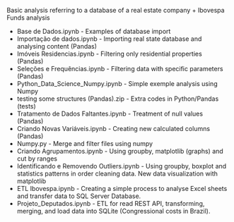 Basic analysis referring to a database of a real estate company + Ibovespa Funds analysis

- Base de Dados.ipynb - Examples of database import 
- Importação de dados.ipynb - Importing real state database and analysing content (Pandas)
- Imóveis Residencias.ipynb - Filtering only residential properties (Pandas)
- Seleções e Frequências.ipynb - Filtering data with specific parameters (Pandas)
- Python_Data_Science_Numpy.ipynb - Simple exemple analysis using Numpy
- testing some structures (Pandas).zip - Extra codes in Python/Pandas (tests)
- Tratamento de Dados Faltantes.ipynb - Treatment of null values (Pandas)
- Criando Novas Variáveis.ipynb - Creating new calculated columns (Pandas)
- Numpy.py - Merge and filter files using numpy
- Criando Agrupamentos.ipynb - Using groupby, matplotlib (graphs) and cut by ranges
- Identificando e Removendo Outliers.ipynb - Using groupby, boxplot and statistics patterns in order cleaning data. New data visualization with matplotlib
- ETL Ibovespa.ipynb - Creating a simple process to analyse Excel sheets and transfer data to SQL Server Database.
- Projeto_Deputados.ipynb - ETL for read REST API, transforming, merging, and load data into SQLite (Congressional costs in Brazil).
